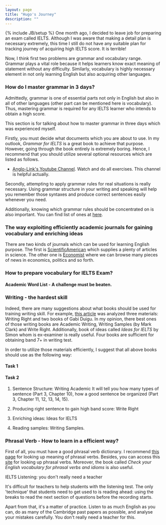 ```yaml
---
layout: page
title: "Hugo's Journey"
description: ""
---
```

{% include JB/setup %}
One month ago, I decided to leave job for preparing an exam called IELTS. Although I was aware that making a detail plan is necessary extremely, this time I still do not have any suitable plan for tracking journey of acquiring high IELTS score. It is terrible! 

Now, I think first two problems are grammar and vocabulary range. Grammar plays a vital role because it helps learners know exact meaning of statement without any difficulty. Similarly, vocabulary is highly necessary element in not only learning English but also acquiring other languages. 




### How do I master grammar in 3 days?
Admittedly, grammar is one of essential parts not only in English but also in all of other languages (other part can be mentioned here is vocabulary). Thus, mastering grammar is required for any IELTS learner who intends to obtain a high score.

This section is for talking about how to master grammar in three days which was experienced myself.

Firstly, you must decide what documents which you are about to use. In my outlook, _Grammar for IELTS_ is a great book to achieve that purpose. However, going through the book entirely is extremely boring. Hence, I recommend that you should utilize several optional resources which are listed as follows. 

- [Anglo-Link's Youtube Channel](http://www.youtube.com/user/MinooAngloLink?feature=watch). Watch and do all exercises. This channel is helpful actually.

Secondly, attempting to apply grammar rules for real situations is really necessary. Using grammar structure in your writing and speaking will help you remember those syntaxes and  produce correct sentences easily whenever you need.

Additionally, knowing which grammar rules should be concentrated on is also important. You can find list of ones at [here](http://hugo53.github.io/pages/ielts/index.html).

### The way exploiting efficiently academic journals for gaining vocabulary and enriching ideas
There are two kinds of journals which can be used for learning English purpose. The first is [ScientificAmerican](http://www.scientificamerican.com/) which supplies a plenty of articles in science. The other one is [Economist](http://www.economist.com/) where we can browse many pieces of news in economics, politics and so forth.

### How to prepare vocabulary for IELTS Exam?

#### Academic Word List - A challenge must be beaten.




### Writing - the hardest skill
Indeed, there are many suggestions about what books should be used for training writing skill. For example, [this article](http://ieltsvietnam.net/sach-ielts-writing-khuyen-dung/) was analyzed three materials: Writing Right and two books of Gabi Duigu.
In my opinion, there best ones of those writing books are Academic Writing, Writing Samples (by Mark Clark) and Write Right. Additionally, book of ideas called _Ideas for IELTS_ by Simon whom is ex-examiner is really useful. Four books are sufficient for obtaining band 7+ in writing test.

In order to utilize those materials efficiently, I suggest that all above books should use as the following way:

#### Task 1



#### Task 2
1. Sentence Structure: Writing Academic
It will tell you how many types of sentence (Part 3, Chapter 10), how a good sentence be organized (Part 3, Chapter 11, 12, 13, 14, 15).

2. Producing right sentence to gain high band score: Write Right
3. Enriching ideas: Ideas for IELTS
4. Reading samples: Writing Samples.

### Phrasal Verb - How to learn in a efficient way?
First of all, you must have a good phrasal verb dictionary. I recommend [this page](http://www.usingenglish.com/reference/phrasal-verbs/) for looking up meaning of phrasal verbs. Besides, you can access this [site](http://www.eslcafe.com/pv/) for looking up phrasal verbs.
Moreover, the book called _Check your English vocabulary for phrasal verbs and idioms_ is also useful. 


IELTS Listening: you don't really need a teacher

It's difficult for teachers to help students with the listening test. The only 'technique' that students need to get used to is reading ahead: using the breaks to read the next section of questions before the recording starts.

Apart from that, it's a matter of practice. Listen to as much English as you can, do as many of the Cambridge past papers as possible, and analyse your mistakes carefully. You don't really need a teacher for this.
